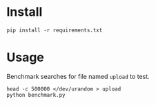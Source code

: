 # Install

```
pip install -r requirements.txt
```

# Usage

Benchmark searches for file named `upload` to test.

```
head -c 500000 </dev/urandom > upload
python benchmark.py
```
